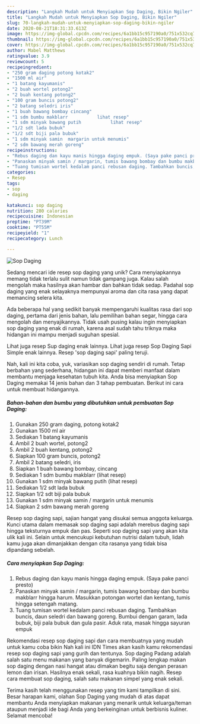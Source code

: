 ```yaml
---
description: "Langkah Mudah untuk Menyiapkan Sop Daging, Bikin Ngiler"
title: "Langkah Mudah untuk Menyiapkan Sop Daging, Bikin Ngiler"
slug: 70-langkah-mudah-untuk-menyiapkan-sop-daging-bikin-ngiler
date: 2020-08-21T18:31:33.613Z
image: https://img-global.cpcdn.com/recipes/6a1bb15c957190a0/751x532cq70/sop-daging-foto-resep-utama.jpg
thumbnail: https://img-global.cpcdn.com/recipes/6a1bb15c957190a0/751x532cq70/sop-daging-foto-resep-utama.jpg
cover: https://img-global.cpcdn.com/recipes/6a1bb15c957190a0/751x532cq70/sop-daging-foto-resep-utama.jpg
author: Mabel Matthews
ratingvalue: 3.9
reviewcount: 5
recipeingredient:
- "250 gram daging potong kotak2"
- "1500 ml air"
- "1 batang kayumanis"
- "2 buah wortel potong2"
- "2 buah kentang potong2"
- "100 gram buncis potong2"
- "2 batang seledri iris"
- "1 buah bawang bombay cincang"
- "1 sdm bumbu makblarr           lihat resep"
- "1 sdm minyak bawang putih           lihat resep"
- "1/2 sdt lada bubuk"
- "1/2 sdt biji pala bubuk"
- "1 sdm minyak samin  margarin untuk menumis"
- "2 sdm bawang merah goreng"
recipeinstructions:
- "Rebus daging dan kayu manis hingga daging empuk. (Saya pake panci presto)"
- "Panaskan minyak samin / margarin, tumis bawang bombay dan bumbu makblarr hingga harum. Masukkan potongan wortel dan kentang, tumis hingga setengah matang."
- "Tuang tumisan wortel kedalam panci rebusan daging. Tambahkan buncis, daun seledri dan bawang goreng. Bumbui dengan garam, lada bubuk, biji pala bubuk dan gula pasir. Aduk rata, masak hingga sayuran empuk"
categories:
- Resep
tags:
- sop
- daging

katakunci: sop daging 
nutrition: 280 calories
recipecuisine: Indonesian
preptime: "PT39M"
cooktime: "PT55M"
recipeyield: "1"
recipecategory: Lunch

---
```



![Sop Daging](https://img-global.cpcdn.com/recipes/6a1bb15c957190a0/751x532cq70/sop-daging-foto-resep-utama.jpg)

Sedang mencari ide resep sop daging yang unik? Cara menyiapkannya memang tidak terlalu sulit namun tidak gampang juga. Kalau salah mengolah maka hasilnya akan hambar dan bahkan tidak sedap. Padahal sop daging yang enak selayaknya mempunyai aroma dan cita rasa yang dapat memancing selera kita.

Ada beberapa hal yang sedikit banyak mempengaruhi kualitas rasa dari sop daging, pertama dari jenis bahan, lalu pemilihan bahan segar, hingga cara mengolah dan menyajikannya. Tidak usah pusing kalau ingin menyiapkan sop daging yang enak di rumah, karena asal sudah tahu triknya maka hidangan ini mampu menjadi suguhan spesial.

Lihat juga resep Sup daging enak lainnya. Lihat juga resep Sop Daging Sapi Simple enak lainnya. Resep &#39;sop daging sapi&#39; paling teruji.


Nah, kali ini kita coba, yuk, variasikan sop daging sendiri di rumah. Tetap berbahan yang sederhana, hidangan ini dapat memberi manfaat dalam membantu menjaga kesehatan tubuh kita. Anda bisa menyiapkan Sop Daging memakai 14 jenis bahan dan 3 tahap pembuatan. Berikut ini cara untuk membuat hidangannya.

<!--inarticleads1-->

##### Bahan-bahan dan bumbu yang dibutuhkan untuk pembuatan Sop Daging:

1. Gunakan 250 gram daging, potong kotak2
1. Gunakan 1500 ml air
1. Sediakan 1 batang kayumanis
1. Ambil 2 buah wortel, potong2
1. Ambil 2 buah kentang, potong2
1. Siapkan 100 gram buncis, potong2
1. Ambil 2 batang seledri, iris
1. Siapkan 1 buah bawang bombay, cincang
1. Sediakan 1 sdm bumbu makblarr           (lihat resep)
1. Gunakan 1 sdm minyak bawang putih           (lihat resep)
1. Sediakan 1/2 sdt lada bubuk
1. Siapkan 1/2 sdt biji pala bubuk
1. Gunakan 1 sdm minyak samin / margarin untuk menumis
1. Siapkan 2 sdm bawang merah goreng


Resep sop daging sapi, sajian hangat yang disukai semua anggota keluarga. Kunci utama dalam memasak sop daging sapi adalah merebus daging sapi hingga teksturnya empuk dan pas. Seperti sop daging sapi yang akan kita ulik kali ini. Selain untuk mencukupi kebutuhan nutrisi dalam tubuh, lidah kamu juga akan dimanjakkan dengan cita rasanya yang tidak bisa dipandang sebelah. 

<!--inarticleads2-->

##### Cara menyiapkan Sop Daging:

1. Rebus daging dan kayu manis hingga daging empuk. (Saya pake panci presto)
1. Panaskan minyak samin / margarin, tumis bawang bombay dan bumbu makblarr hingga harum. Masukkan potongan wortel dan kentang, tumis hingga setengah matang.
1. Tuang tumisan wortel kedalam panci rebusan daging. Tambahkan buncis, daun seledri dan bawang goreng. Bumbui dengan garam, lada bubuk, biji pala bubuk dan gula pasir. Aduk rata, masak hingga sayuran empuk


Rekomendasi resep sop daging sapi dan cara membuatnya yang mudah untuk kamu coba bikin Nah kali ini IDN Times akan kasih kamu rekomendasi resep sop daging sapi yang gurih dan tentunya. Sop daging Padang adalah salah satu menu makanan yang banyak digemarin. Paling lengkap makan sop daging dengan nasi hangat atau dimakan begitu saja dengan perasan lemon dan irisan. Hasilnya enak sekali, rasa kuahnya bikin nagih. Resep cara membuat sop daging, salah satu makanan simpel yang enak sekali. 

Terima kasih telah menggunakan resep yang tim kami tampilkan di sini. Besar harapan kami, olahan Sop Daging yang mudah di atas dapat membantu Anda menyiapkan makanan yang menarik untuk keluarga/teman ataupun menjadi ide bagi Anda yang berkeinginan untuk berbisnis kuliner. Selamat mencoba!
